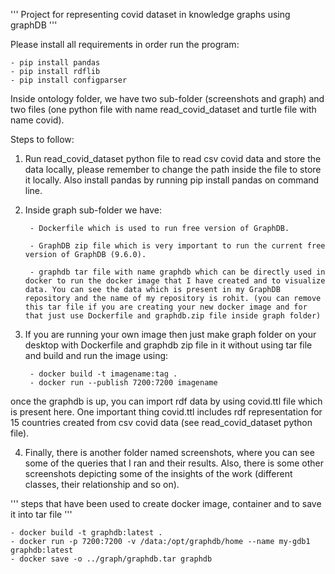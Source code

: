''' Project for representing covid dataset in knowledge graphs using graphDB '''


Please install all requirements in order run the program:
    
	- pip install pandas
	- pip install rdflib
	- pip install configparser


Inside ontology folder, we have two sub-folder (screenshots and graph) and two files (one python file with name read_covid_dataset and turtle file with name covid).

Steps to follow:

1. Run read_covid_dataset python file to read csv covid data and store the data locally, please remember to change the path inside the file to store it locally. Also install pandas by running pip install pandas on command line.

2. Inside graph sub-folder we have:

        - Dockerfile which is used to run free version of GraphDB.

        - GraphDB zip file which is very important to run the current free version of GraphDB (9.6.0).

        - graphdb tar file with name graphdb which can be directly used in docker to run the docker image that I have created and to visualize data. You can see the data which is present in my GraphDB repository and the name of my repository is rohit. (you can remove this tar file if you are creating your new docker image and for that just use Dockerfile and graphdb.zip file inside graph folder)

3. If you are running your own image then just make graph folder on your desktop with Dockerfile and graphdb zip file in it without using tar file and build and run the image using:

        - docker build -t imagename:tag . 
        - docker run --publish 7200:7200 imagename 

once the graphdb is up, you can import rdf data by using covid.ttl file which is present here. One important thing covid.ttl includes rdf representation for 15 countries created from csv covid data (see read_covid_dataset python file).

4. Finally, there is another folder named screenshots, where you can see some of the queries that I ran and their results. Also, there is some other screenshots depicting some of the insights of the work (different classes, their relationship and so on).

''' steps that have been used to create docker image, container and to save it into tar file '''

    - docker build -t graphdb:latest .
    - docker run -p 7200:7200 -v /data:/opt/graphdb/home --name my-gdb1 graphdb:latest
    - docker save -o ../graph/graphdb.tar graphdb
